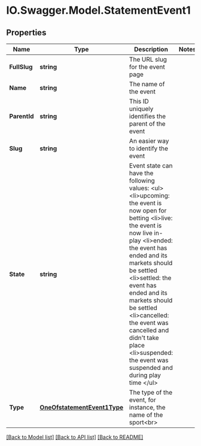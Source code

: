 # IO.Swagger.Model.StatementEvent1
## Properties

Name | Type | Description | Notes
------------ | ------------- | ------------- | -------------
**FullSlug** | **string** | The URL slug for the event page | 
**Name** | **string** | The name of the event | 
**ParentId** | **string** | This ID uniquely identifies the parent of the event | 
**Slug** | **string** | An easier way to identify the event | 
**State** | **string** |  Event state can have the following values: &lt;ul&gt; &lt;li&gt;upcoming: the event is now open for betting &lt;li&gt;live: the event is now live in-play &lt;li&gt;ended: the event has ended and its markets should be settled &lt;li&gt;settled: the event has ended and its markets should be settled &lt;li&gt;cancelled: the event was cancelled and didn&#x27;t take place &lt;li&gt;suspended: the event was suspended and during play time &lt;/ul&gt;      | 
**Type** | [**OneOfstatementEvent1Type**](OneOfstatementEvent1Type.md) | The type of the event, for instance, the name of the sport&lt;br&gt; | 

[[Back to Model list]](../README.md#documentation-for-models) [[Back to API list]](../README.md#documentation-for-api-endpoints) [[Back to README]](../README.md)

